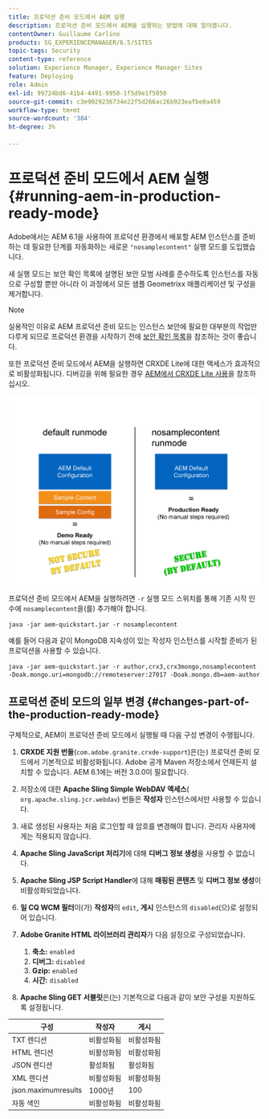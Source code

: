 ```yaml
---
title: 프로덕션 준비 모드에서 AEM 실행
description: 프로덕션 준비 모드에서 AEM을 실행하는 방법에 대해 알아봅니다.
contentOwner: Guillaume Carlino
products: SG_EXPERIENCEMANAGER/6.5/SITES
topic-tags: Security
content-type: reference
solution: Experience Manager, Experience Manager Sites
feature: Deploying
role: Admin
exl-id: 99724bd6-41b4-4491-9958-1f5d9e1f5050
source-git-commit: c3e9029236734e22f5d266ac26b923eafbe0a459
workflow-type: tm+mt
source-wordcount: '384'
ht-degree: 3%

---
```


# 프로덕션 준비 모드에서 AEM 실행{#running-aem-in-production-ready-mode}

Adobe에서는 AEM 6.1을 사용하여 프로덕션 환경에서 배포할 AEM 인스턴스를 준비하는 데 필요한 단계를 자동화하는 새로운 `"nosamplecontent"` 실행 모드를 도입했습니다.

새 실행 모드는 보안 확인 목록에 설명된 보안 모범 사례를 준수하도록 인스턴스를 자동으로 구성할 뿐만 아니라 이 과정에서 모든 샘플 Geometrixx 애플리케이션 및 구성을 제거합니다.

>[!NOTE]
>
>실용적인 이유로 AEM 프로덕션 준비 모드는 인스턴스 보안에 필요한 대부분의 작업만 다루게 되므로 프로덕션 환경을 시작하기 전에 [보안 확인 목록](/help/sites-administering/security-checklist.md)을 참조하는 것이 좋습니다.
>
>또한 프로덕션 준비 모드에서 AEM을 실행하면 CRXDE Lite에 대한 액세스가 효과적으로 비활성화됩니다. 디버깅을 위해 필요한 경우 [AEM에서 CRXDE Lite 사용](/help/sites-administering/enabling-crxde-lite.md)을 참조하십시오.

![chlimage_1-83](assets/chlimage_1-83a.png)

프로덕션 준비 모드에서 AEM을 실행하려면 `-r` 실행 모드 스위치를 통해 기존 시작 인수에 `nosamplecontent`을(를) 추가해야 합니다.

```shell
java -jar aem-quickstart.jar -r nosamplecontent
```

예를 들어 다음과 같이 MongoDB 지속성이 있는 작성자 인스턴스를 시작할 준비가 된 프로덕션을 사용할 수 있습니다.

```shell
java -jar aem-quickstart.jar -r author,crx3,crx3mongo,nosamplecontent -Doak.mongo.uri=mongodb://remoteserver:27017 -Doak.mongo.db=aem-author
```

## 프로덕션 준비 모드의 일부 변경 {#changes-part-of-the-production-ready-mode}

구체적으로, AEM이 프로덕션 준비 모드에서 실행될 때 다음 구성 변경이 수행됩니다.

1. **CRXDE 지원 번들**(`com.adobe.granite.crxde-support`)은(는) 프로덕션 준비 모드에서 기본적으로 비활성화됩니다. Adobe 공개 Maven 저장소에서 언제든지 설치할 수 있습니다. AEM 6.1에는 버전 3.0.0이 필요합니다.

1. 저장소에 대한 **Apache Sling Simple WebDAV 액세스**( `org.apache.sling.jcr.webdav`) 번들은 **작성자** 인스턴스에서만 사용할 수 있습니다.

1. 새로 생성된 사용자는 처음 로그인할 때 암호를 변경해야 합니다. 관리자 사용자에게는 적용되지 않습니다.
1. **Apache Sling JavaScript 처리기**&#x200B;에 대해 **디버그 정보 생성**&#x200B;을 사용할 수 없습니다.

1. **Apache Sling JSP Script Handler**&#x200B;에 대해 **매핑된 콘텐츠** 및 **디버그 정보 생성**&#x200B;이 비활성화되었습니다.

1. **일 CQ WCM 필터**&#x200B;이(가) **작성자**&#x200B;의 `edit`, **게시** 인스턴스의 `disabled`(으)로 설정되어 있습니다.

1. **Adobe Granite HTML 라이브러리 관리자**&#x200B;가 다음 설정으로 구성되었습니다.

   1. **축소:** `enabled`
   1. **디버그:** `disabled`
   1. **Gzip:** `enabled`
   1. **시간:** `disabled`

1. **Apache Sling GET 서블릿**&#x200B;은(는) 기본적으로 다음과 같이 보안 구성을 지원하도록 설정됩니다.

| **구성** | **작성자** | **게시** |
|---|---|---|
| TXT 렌디션 | 비활성화됨 | 비활성화됨 |
| HTML 렌디션 | 비활성화됨 | 비활성화됨 |
| JSON 렌디션 | 활성화됨 | 활성화됨 |
| XML 렌디션 | 비활성화됨 | 비활성화됨 |
| json.maximumresults | 1000년 | 100 |
| 자동 색인 | 비활성화됨 | 비활성화됨 |
